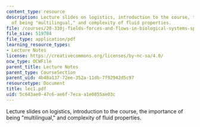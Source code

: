 ```yaml
---
content_type: resource
description: Lecture slides on logistics, introduction to the course, the importance
  of being "multilingual," and complexity of fluid properties.
file: /courses/20-330j-fields-forces-and-flows-in-biological-systems-spring-2007/5c643ae047c6ae6f7ecaa1e0855ae03c_lec1.pdf
file_size: 519784
file_type: application/pdf
learning_resource_types:
- Lecture Notes
license: https://creativecommons.org/licenses/by-nc-sa/4.0/
ocw_type: OCWFile
parent_title: Lecture Notes
parent_type: CourseSection
parent_uid: 4b48a137-72ee-352a-11db-7f92942d5c97
resourcetype: Document
title: lec1.pdf
uid: 5c643ae0-47c6-ae6f-7eca-a1e0855ae03c
---
```

Lecture slides on logistics, introduction to the course, the importance of being "multilingual," and complexity of fluid properties.